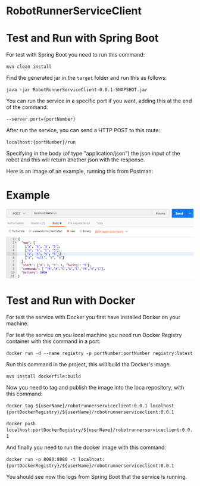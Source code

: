 # RobotRunnerServiceClient

# Test and Run with Spring Boot
For test with Spring Boot you need to run this command:

`mvn clean install`

Find the generated jar in the `target` folder and run this as follows:

`java -jar RobotRunnerServiceClient-0.0.1-SNAPSHOT.jar`

You can run the service in a specific port if you want, adding this at the end of the command:

`--server.port={portNumber}`

After run the service, you can send a HTTP POST to this route:

`localhost:{portNumber}/run`

Specifying in the body (of type "application/json") the json input
of the robot and this will return another json with the response.

Here is an image of an example, running this from Postman:

# Example
![example](example.png)

# Test and Run with Docker

For test the service with Docker you first have installed Docker on your machine.

For test the service on you local machine you need run Docker Registry container with this command in a port:

`docker run -d --name registry -p portNumber:portNumber registry:latest`

Run this command in the project, this will build tha Docker's image:

`mvn install dockerfile:build`

Now you need to tag and publish the image into the loca repository, with this command:

`docker tag ${userName}/robotrunnerserviceclient:0.0.1 localhost {portDockerRegistry}/${userName}/robotrunnerserviceclient:0.0.1`

`docker push localhost:portDockerRegistry/${userName}/robotrunnerserviceclient:0.0.1`

And finally you need to run the docker image with this command:

`docker run -p 8080:8080 -t localhost:{portDockerRegistry}/${userName}/robotrunnerserviceclient:0.0.1`

You should see now the logs from Spring Boot that the service is running.
